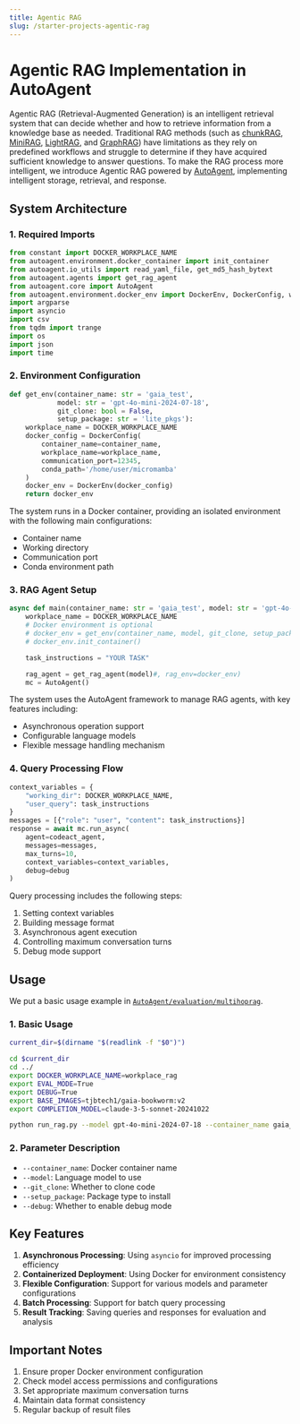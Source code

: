 ```yaml
---
title: Agentic RAG
slug: /starter-projects-agentic-rag
---
```


# Agentic RAG Implementation in AutoAgent

Agentic RAG (Retrieval-Augmented Generation) is an intelligent retrieval system that can decide whether and how to retrieve information from a knowledge base as needed. Traditional RAG methods (such as [chunkRAG](https://github.com/chonkie-ai/chonkie), [MiniRAG](https://github.com/HKUDS/MiniRAG), [LightRAG](https://github.com/HKUDS/LightRAG), and [GraphRAG](https://github.com/microsoft/graphrag)) have limitations as they rely on predefined workflows and struggle to determine if they have acquired sufficient knowledge to answer questions. To make the RAG process more intelligent, we introduce Agentic RAG powered by [AutoAgent](https://github.com/HKUDS/AutoAgent), implementing intelligent storage, retrieval, and response.

## System Architecture

### 1. Required Imports
```python
from constant import DOCKER_WORKPLACE_NAME
from autoagent.environment.docker_container import init_container
from autoagent.io_utils import read_yaml_file, get_md5_hash_bytext
from autoagent.agents import get_rag_agent
from autoagent.core import AutoAgent
from autoagent.environment.docker_env import DockerEnv, DockerConfig, with_env
import argparse
import asyncio
import csv
from tqdm import trange
import os
import json
import time
```

### 2. Environment Configuration
```python
def get_env(container_name: str = 'gaia_test', 
            model: str = 'gpt-4o-mini-2024-07-18',
            git_clone: bool = False, 
            setup_package: str = 'lite_pkgs'):
    workplace_name = DOCKER_WORKPLACE_NAME
    docker_config = DockerConfig(
        container_name=container_name,
        workplace_name=workplace_name,
        communication_port=12345,
        conda_path='/home/user/micromamba'
    )
    docker_env = DockerEnv(docker_config)
    return docker_env
```

The system runs in a Docker container, providing an isolated environment with the following main configurations:
- Container name
- Working directory
- Communication port
- Conda environment path

### 3. RAG Agent Setup
```python
async def main(container_name: str = 'gaia_test', model: str = 'gpt-4o-mini-2024-07-18', git_clone: bool = False, setup_package: str = 'lite_pkgs', test_pull_name: str = 'test_pull_1010', debug: bool = True, task_instructions: str = None):
    workplace_name = DOCKER_WORKPLACE_NAME
    # Docker environment is optional
    # docker_env = get_env(container_name, model, git_clone, setup_package, test_pull_name, debug)
    # docker_env.init_container()

    task_instructions = "YOUR TASK"

    rag_agent = get_rag_agent(model)#, rag_env=docker_env)
    mc = AutoAgent()
```

The system uses the AutoAgent framework to manage RAG agents, with key features including:
- Asynchronous operation support
- Configurable language models
- Flexible message handling mechanism

### 4. Query Processing Flow
```python
context_variables = {
    "working_dir": DOCKER_WORKPLACE_NAME,
    "user_query": task_instructions
}
messages = [{"role": "user", "content": task_instructions}]
response = await mc.run_async(
    agent=codeact_agent, 
    messages=messages,
    max_turns=10, 
    context_variables=context_variables, 
    debug=debug
)
```

Query processing includes the following steps:
1. Setting context variables
2. Building message format
3. Asynchronous agent execution
4. Controlling maximum conversation turns
5. Debug mode support

## Usage

We put a basic usage example in [`AutoAgent/evaluation/multihoprag`](https://github.com/HKUDS/AutoAgent/tree/main/evaluation/multihoprag).


### 1. Basic Usage
```bash
current_dir=$(dirname "$(readlink -f "$0")")

cd $current_dir
cd ../
export DOCKER_WORKPLACE_NAME=workplace_rag
export EVAL_MODE=True
export DEBUG=True
export BASE_IMAGES=tjbtech1/gaia-bookworm:v2
export COMPLETION_MODEL=claude-3-5-sonnet-20241022

python run_rag.py --model gpt-4o-mini-2024-07-18 --container_name gaia_test
```

### 2. Parameter Description
- `--container_name`: Docker container name
- `--model`: Language model to use
- `--git_clone`: Whether to clone code
- `--setup_package`: Package type to install
- `--debug`: Whether to enable debug mode

## Key Features

1. **Asynchronous Processing**: Using `asyncio` for improved processing efficiency
2. **Containerized Deployment**: Using Docker for environment consistency
3. **Flexible Configuration**: Support for various models and parameter configurations
4. **Batch Processing**: Support for batch query processing
5. **Result Tracking**: Saving queries and responses for evaluation and analysis

## Important Notes

1. Ensure proper Docker environment configuration
2. Check model access permissions and configurations
3. Set appropriate maximum conversation turns
4. Maintain data format consistency
5. Regular backup of result files